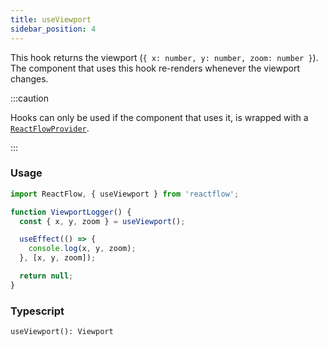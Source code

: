```yaml
---
title: useViewport
sidebar_position: 4
---
```


This hook returns the viewport (`{ x: number, y: number, zoom: number }`). The component that uses this hook re-renders whenever the viewport changes.

:::caution

Hooks can only be used if the component that uses it, is wrapped with a [`ReactFlowProvider`](/docs/api/react-flow-provider/).

:::

### Usage

```js
import ReactFlow, { useViewport } from 'reactflow';

function ViewportLogger() {
  const { x, y, zoom } = useViewport();

  useEffect(() => {
    console.log(x, y, zoom);
  }, [x, y, zoom]);

  return null;
}
```

### Typescript

`useViewport(): Viewport`
